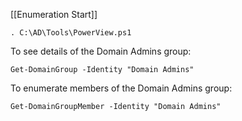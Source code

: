 [[Enumeration Start]]
```
. C:\AD\Tools\PowerView.ps1
```
To see details of the Domain Admins group:
```
Get-DomainGroup -Identity "Domain Admins"
```
To enumerate members of the Domain Admins group:
```
Get-DomainGroupMember -Identity "Domain Admins"
```
